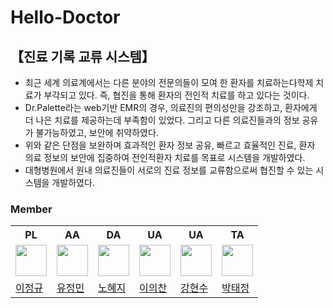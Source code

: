 # Hello-Doctor

## 【진료 기록 교류 시스템】
- 최근 세계 의료계에서는 다른 분야의 전문의들이 모여 한 환자를 치료하는다학제 치료가 부각되고 있다. 즉, 협진을 통해 환자의 전인적 치료를 하고 있다는 것이다.  
- Dr.Palette라는 web기반 EMR의 경우, 의료진의 편의성만을 강조하고, 환자에게 더 나은 치료를 제공하는데 부족함이 있었다. 그리고 다른 의료진들과의 정보 공유가 불가능하였고, 보안에 취약하였다. 
- 위와 같은 단점을 보완하며 효과적인 환자 정보 공유, 빠르고 효율적인 진료, 환자 의료 정보의 보안에 집중하여 전인적환자 치료를 목표로 시스템을 개발하였다.
- 대형병원에서 원내 의료진들이 서로의 진료 정보를 교류함으로써 협진할 수 있는 시스템을 개발하였다. 

### Member
<table>
  <tr>
    <th>PL</th>
    <th>AA</th>
    <th>DA</th>
    <th>UA</th>
    <th>UA</th>
    <th>TA</th>
  </tr>
  <tr>
    <td><img src="https://avatars.githubusercontent.com/KDJ97" style="width:50px;"></td>
    <td><img src="https://avatars.githubusercontent.com/sugarPotato" style="width:50px;"></td>
    <td><img src="https://avatars.githubusercontent.com/novelop" style="width:50px;"></td>
    <td><img src="https://avatars.githubusercontent.com/mjkim001" style="width:50px;"></td>
    <td><img src="https://avatars.githubusercontent.com/mjkim001" style="width:50px;"></td>
    <td><img src="https://avatars.githubusercontent.com/morning123456" style="width:50px;"></td>
  </tr>
  <tr>
    <td><a href="https://github.com/KDJ97">이정규</a></td>
    <td><a href="https://github.com/sugarPotato">유정민</a></td>
    <td><a href="https://github.com/novelop">노혜지</a></td>
    <td><a href="https://github.com/mjkim001">이의찬</a></td>
    <td><a href="https://github.com/mjkim001">강현수</a></td>
    <td><a href="https://github.com/morning123456">박태정</a></td>
  </tr>
</table>
